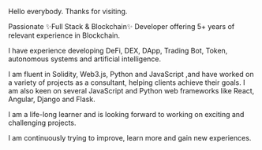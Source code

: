 Hello everybody. Thanks for visiting.

Passionate ✨Full Stack & Blockchain✨ Developer offering 5+ years of relevant experience in Blockchain. 

I have experience developing DeFi, DEX, DApp, Trading Bot, Token, autonomous systems and artificial intelligence. 

I am fluent in Solidity, Web3.js, Python and JavaScript ,and have worked on a variety of projects as a consultant, helping clients achieve their goals. 
I am also keen on several JavaScript and Python web frameworks like React, Angular, Django and Flask. 

I am a life-long learner and is looking forward to working on exciting and challenging projects. 

I am continuously trying to improve, learn more and gain new experiences.
